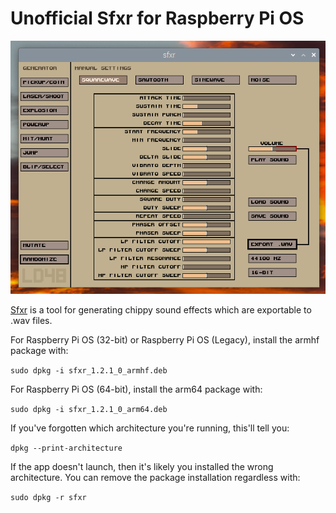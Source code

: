 # Unofficial Sfxr for Raspberry Pi OS

![A screenshot of Sfxr running on Raspberry Pi OS](https://github.com/stevepdp/unofficial-sfxr-for-raspberry-pi-os/blob/master/sfxr-screenshot.png?raw=true)

[Sfxr](https://www.drpetter.se/project_sfxr.html) is a tool for generating chippy sound effects which are exportable to .wav files.

For Raspberry Pi OS (32-bit) or Raspberry Pi OS (Legacy), install the armhf package with:  

`sudo dpkg -i sfxr_1.2.1_0_armhf.deb`  

For Raspberry Pi OS (64-bit), install the arm64 package with:  

`sudo dpkg -i sfxr_1.2.1_0_arm64.deb`  

If you've forgotten which architecture you're running, this'll tell you:  

`dpkg --print-architecture`  

If the app doesn't launch, then it's likely you installed the wrong architecture. You can remove the package installation regardless with:  

`sudo dpkg -r sfxr`  
